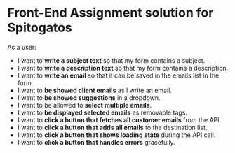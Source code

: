 # Front-End Assignment solution for Spitogatos

As a user:

- I want to **write a subject text** so that my form contains a subject.
- I want to **write a description text** so that my form contains a description.
- I want to **write an email** so that it can be saved in the emails list in the form.
- I want to **be showed client emails** as I write an email.
- I want to **be showed suggestions** in a dropdown.
- I want to be allowed to **select multiple emails**.
- I want to **be displayed selected emails** as removable tags.
- I want to **click a button that fetches all customer emails** from the API.
- I want to **click a button that adds all emails** to the destination list.
- I want to **click a button that shows loading state** during the API call.
- I want to **click a button that handles errors** gracefully.
